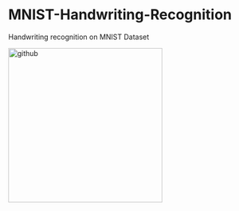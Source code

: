 # MNIST-Handwriting-Recognition
Handwriting recognition on MNIST Dataset

<img src="https://user-images.githubusercontent.com/13993518/206581813-3b9949c7-514b-4bc5-8691-2f5969a3fd31.png" width="309px" alt="github">
